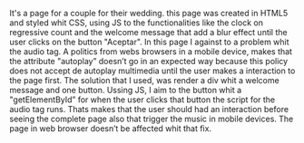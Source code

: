 It's a page for a couple for their wedding. this page was created in HTML5 and styled whit CSS, using JS to the functionalities like the clock on regressive count and the welcome message that add a blur effect until the user clicks on the button "Aceptar".
In this page I against to a problem whit the audio tag. 
A politics from webs browsers in a mobile device, makes that the attribute "autoplay” doesn’t go in an expected way because this policy does not accept de autoplay multimedia until the user makes a interaction to the page first.
The solution that I used, was render a div whit a welcome message and one button. Ussing JS, I aim to the button whit a "getElementById” for when the user clicks that button the script for the audio tag runs.
Thats makes that the user should had an interaction before seeing the complete page also that trigger the music in mobile devices. The page in web browser doesn’t be affected whit that fix.
